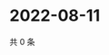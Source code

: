 # 2022-08-11

共 0 条

<!-- BEGIN WEIBO -->
<!-- 最后更新时间 Thu Aug 11 2022 06:16:13 GMT+0800 (China Standard Time) -->

<!-- END WEIBO -->
